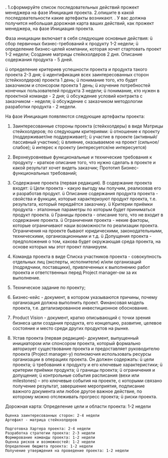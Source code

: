 .
1.сформируйте список последовательных действий прожект менеджера на фазе Инициация проекта.
2.опишите в какой последовательности какие артефакты возникают.
.
У вас должна получится небольшая дорожная карта ваших действий, как прожект менеджера, на фазе Инициация проекта.

Фаза инициации включает в себя следующие основные действия:
ü сбор первичных бизнес-требований к продукту 1-2 недели;
ü определение бизнес-целей компании, которая хочет стартовать проект 1-2 недели; 
Создание матрицы стейкхолдеров 2 дня.
Описание содержания продукта - 5 дней.

ü определение критериев успешности проекта и продукта такого проекта 2-3 дня; 
ü идентификация всех заинтересованных сторон (стейкхолдеров) проекта 1 день; 
ü понимание того, кто будет заказчиком и спонсором проекта 1 день;
ü изучение потребностей конечных пользователей продукта 3 недели;
ü понимание, кто нужен в проектной команде - 2 дня;
ü обсуждение условий контракта с заказчиком - неделя;
ü обсуждение с заказчиком методологии разработки продукта - 2 недели.


На фазе Инициация появляются следующие артефакты проекта:
1. Заинтересованные стороны проекта (стейкхолдеры) в виде Матрицы стейкхолдеров;
по следующим критериями:
ü отношение к проекту (поддерживает/не поддерживает); ü участие в проекте (активный/пассивный участник);
ü влияние, оказываемое на проект (сильное/слабое);
ü интерес к проекту (интересуется/не интересуется)

2. Верхнеуровневые функциональные и технические требования к продукту - краткое описание того, что нужно сделать в проекте и какой результат хочет видеть заказчик; Прототип Бизнес-функциональных требований;

3. Содержание проекта (первая редакция).
В содержание проекта входят:
ü Цели проекта - какую выгоду мы получим, реализовав его и разработав продукт.
ü Описание содержания продукта проекта - свойства и функции, которые характеризуют продукт проекта, т.е. результата, который передаётся заказчику.
ü Критерии приёмки продукта - эталонные параметры по которым будет приниматься продукт проекта.
ü Границы проекта - описание того, что не входит в содержание проекта.
ü Ограничения проекта - некие факторы, которые ограничивают наши возможности по реализации проекта. Ограничения на проекте бывают юридическими, законодательными, техническими, организационными и т.д.
ü Допущения проекта - предположения о том, какова будет окружающая среда проекта, на основе которых мы этот проект планируем.

4. Команда проекта в виде Списка участников проекта - совокупность отдельных лиц (эксперты, исполнители) и/или организаций (подрядчики, поставщики), привлеченных к выполнению работ проекта и ответственных перед Project manager-ом за их выполнение.

5. Техническое задание по проекту;

6. Бизнес-кейс - документ, в котором указываются причины, почему организация должна выполнить проект. Финансовая модель проекта, т.е. детализированное инвестиционное обоснование.

7. Product Vision - документ, кратко описывающий с точки зрения бизнеса цели создания продукта, его концепцию, развитие, целевое состояние и место среди других продуктов на рынке.

8. Устав проекта (первая редакция)- документ, выпущенный инициатором или спонсором проекта, который формально авторизует существование проекта и предоставляет руководителю проекта (Project manager-у) полномочия использовать ресурсы организации в операциях проекта.
Он должен содержать:
ü цели проекта;
ü требования к продукту и его ключевые характеристики;
ü критерии приёмки продукта;
ü границы проекта;
ü ограничения и допущения;
ü контрольные события расписания (вехи или milestones) – это ключевые события на
проекте, с которыми связано получение результат, завершение мероприятия, подписание важного документа или любое другое важное действие, по которому можно отслеживать прогресс проекта;
ü риски проекта.

Дорожная карта:
    Определение цели и области проекта: 1-2 недели

    Оценка заинтересованных сторон: 2-4 недели
    Артефакт - матрица стейкхолдеров

    Подготовка Хартера проекта: 2-4 недели
    Разработка стратегии проекта: 2-3 недели
    Формирование команды проекта: 1-2 недели
    Оценка рисков и возможностей: 1-2 недели
    Определение бюджета проекта: 1-2 недели
    Получение утверждения на проведение проекта: 1-2 недели
